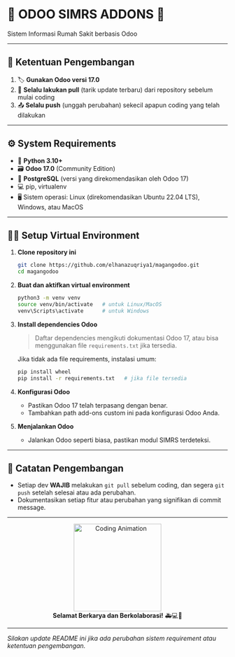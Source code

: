 # 🎉 ODOO SIMRS ADDONS 🎉
Sistem Informasi Rumah Sakit berbasis Odoo

---

## 🚀 Ketentuan Pengembangan

1. 🏷️ **Gunakan Odoo versi 17.0**
2. 🔄 **Selalu lakukan pull** (tarik update terbaru) dari repository sebelum mulai coding
3. 📤 **Selalu push** (unggah perubahan) sekecil apapun coding yang telah dilakukan

---

## ⚙️ System Requirements

- 🐍 **Python 3.10+**
- 🗃️ **Odoo 17.0** (Community Edition)
- 🐘 **PostgreSQL** (versi yang direkomendasikan oleh Odoo 17)
- 💻 pip, virtualenv
- 🖥️ Sistem operasi: Linux (direkomendasikan Ubuntu 22.04 LTS), Windows, atau MacOS

---

## 🧑‍💻 Setup Virtual Environment

1. **Clone repository ini**
   ```bash
   git clone https://github.com/elhanazuqriya1/magangodoo.git
   cd magangodoo
   ```
2. **Buat dan aktifkan virtual environment**
   ```bash
   python3 -m venv venv
   source venv/bin/activate   # untuk Linux/MacOS
   venv\Scripts\activate      # untuk Windows
   ```
3. **Install dependencies Odoo**
   > Daftar dependencies mengikuti dokumentasi Odoo 17, atau bisa menggunakan file `requirements.txt` jika tersedia.

   Jika tidak ada file requirements, instalasi umum:
   ```bash
   pip install wheel
   pip install -r requirements.txt   # jika file tersedia
   ```

4. **Konfigurasi Odoo**
   - Pastikan Odoo 17 telah terpasang dengan benar.
   - Tambahkan path add-ons custom ini pada konfigurasi Odoo Anda.

5. **Menjalankan Odoo**
   - Jalankan Odoo seperti biasa, pastikan modul SIMRS terdeteksi.

---

## 📝 Catatan Pengembangan

- Setiap dev **WAJIB** melakukan `git pull` sebelum coding, dan segera `git push` setelah selesai atau ada perubahan.
- Dokumentasikan setiap fitur atau perubahan yang signifikan di commit message.

---

<p align="center">
  <img src="https://media.giphy.com/media/26ufnwz3wDUli7GU0/giphy.gif" width="200" alt="Coding Animation" />
  <br>
  <b>Selamat Berkarya dan Berkolaborasi!</b> 🚑💻🚀
</p>

---

*Silakan update README ini jika ada perubahan sistem requirement atau ketentuan pengembangan.*
